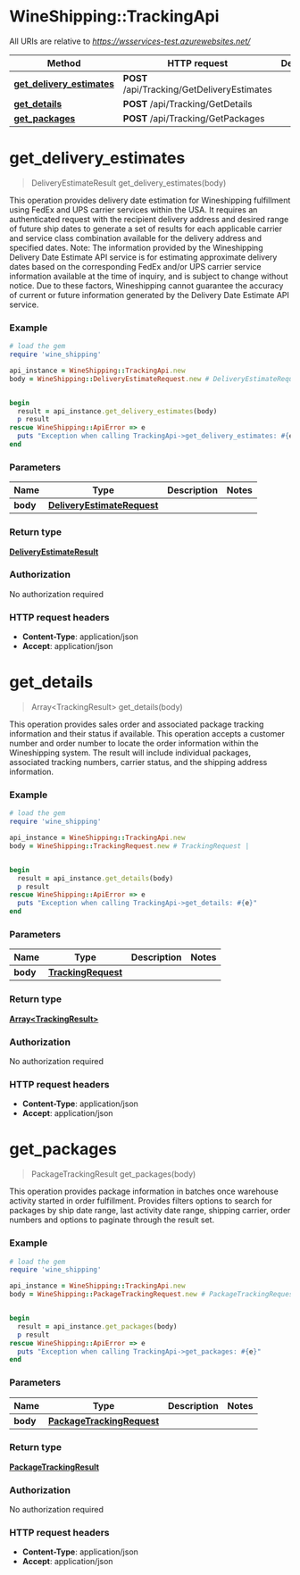 # WineShipping::TrackingApi

All URIs are relative to *https://wsservices-test.azurewebsites.net/*

Method | HTTP request | Description
------------- | ------------- | -------------
[**get_delivery_estimates**](TrackingApi.md#get_delivery_estimates) | **POST** /api/Tracking/GetDeliveryEstimates | 
[**get_details**](TrackingApi.md#get_details) | **POST** /api/Tracking/GetDetails | 
[**get_packages**](TrackingApi.md#get_packages) | **POST** /api/Tracking/GetPackages | 

# **get_delivery_estimates**
> DeliveryEstimateResult get_delivery_estimates(body)



This operation provides delivery date estimation for Wineshipping fulfillment using FedEx and UPS carrier services within the USA. It requires an authenticated request with the recipient delivery address and desired range of future ship dates to generate a set of results for each applicable carrier and service class combination available for the delivery address and specified dates.  Note: The information provided by the Wineshipping Delivery Date Estimate API service is for estimating approximate delivery dates based on the corresponding FedEx and/or UPS carrier service information available at the time of inquiry, and is subject to change without notice. Due to these factors, Wineshipping cannot guarantee the accuracy of current or future information generated by the Delivery Date Estimate API service.

### Example
```ruby
# load the gem
require 'wine_shipping'

api_instance = WineShipping::TrackingApi.new
body = WineShipping::DeliveryEstimateRequest.new # DeliveryEstimateRequest | 


begin
  result = api_instance.get_delivery_estimates(body)
  p result
rescue WineShipping::ApiError => e
  puts "Exception when calling TrackingApi->get_delivery_estimates: #{e}"
end
```

### Parameters

Name | Type | Description  | Notes
------------- | ------------- | ------------- | -------------
 **body** | [**DeliveryEstimateRequest**](DeliveryEstimateRequest.md)|  | 

### Return type

[**DeliveryEstimateResult**](DeliveryEstimateResult.md)

### Authorization

No authorization required

### HTTP request headers

 - **Content-Type**: application/json
 - **Accept**: application/json



# **get_details**
> Array&lt;TrackingResult&gt; get_details(body)



This operation provides sales order and associated package tracking information and their status if available. This operation accepts a customer number and order number to locate the order information within the Wineshipping system. The result will include individual packages, associated tracking numbers, carrier status, and the shipping address information.

### Example
```ruby
# load the gem
require 'wine_shipping'

api_instance = WineShipping::TrackingApi.new
body = WineShipping::TrackingRequest.new # TrackingRequest | 


begin
  result = api_instance.get_details(body)
  p result
rescue WineShipping::ApiError => e
  puts "Exception when calling TrackingApi->get_details: #{e}"
end
```

### Parameters

Name | Type | Description  | Notes
------------- | ------------- | ------------- | -------------
 **body** | [**TrackingRequest**](TrackingRequest.md)|  | 

### Return type

[**Array&lt;TrackingResult&gt;**](TrackingResult.md)

### Authorization

No authorization required

### HTTP request headers

 - **Content-Type**: application/json
 - **Accept**: application/json



# **get_packages**
> PackageTrackingResult get_packages(body)



This operation provides package information in batches once warehouse activity started in order fulfillment. Provides filters options to search for packages by ship date range, last activity date range, shipping carrier, order numbers and options to paginate through the result set.

### Example
```ruby
# load the gem
require 'wine_shipping'

api_instance = WineShipping::TrackingApi.new
body = WineShipping::PackageTrackingRequest.new # PackageTrackingRequest | 


begin
  result = api_instance.get_packages(body)
  p result
rescue WineShipping::ApiError => e
  puts "Exception when calling TrackingApi->get_packages: #{e}"
end
```

### Parameters

Name | Type | Description  | Notes
------------- | ------------- | ------------- | -------------
 **body** | [**PackageTrackingRequest**](PackageTrackingRequest.md)|  | 

### Return type

[**PackageTrackingResult**](PackageTrackingResult.md)

### Authorization

No authorization required

### HTTP request headers

 - **Content-Type**: application/json
 - **Accept**: application/json



